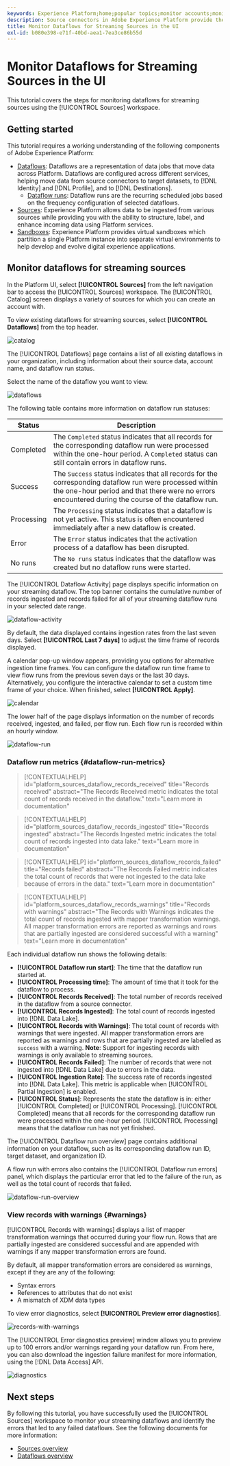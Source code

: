 ```yaml
---
keywords: Experience Platform;home;popular topics;monitor accounts;monitor dataflows;dataflows
description: Source connectors in Adobe Experience Platform provide the ability to ingest externally sourced data on a scheduled basis. This tutorial provides steps for monitoring streaming dataflows from the Sources workspace.
title: Monitor Dataflows for Streaming Sources in the UI
exl-id: b080e398-e71f-40bd-aea1-7ea3ce86b55d
---
```

# Monitor Dataflows for Streaming Sources in the UI

This tutorial covers the steps for monitoring dataflows for streaming sources using the [!UICONTROL Sources] workspace.

## Getting started

This tutorial requires a working understanding of the following components of Adobe Experience Platform:

* [Dataflows](../../../dataflows/home.md): Dataflows are a representation of data jobs that move data across Platform. Dataflows are configured across different services, helping move data from source connectors to target datasets, to [!DNL Identity] and [!DNL Profile], and to [!DNL Destinations].
  * [Dataflow runs](../../notifications.md): Dataflow runs are the recurring scheduled jobs based on the frequency configuration of selected dataflows.
* [Sources](../../home.md): Experience Platform allows data to be ingested from various sources while providing you with the ability to structure, label, and enhance incoming data using Platform services.
* [Sandboxes](../../../sandboxes/home.md): Experience Platform provides virtual sandboxes which partition a single Platform instance into separate virtual environments to help develop and evolve digital experience applications.

## Monitor dataflows for streaming sources

In the Platform UI, select **[!UICONTROL Sources]** from the left navigation bar to access the [!UICONTROL Sources] workspace. The [!UICONTROL Catalog] screen displays a variety of sources for which you can create an account with.

To view existing dataflows for streaming sources, select **[!UICONTROL Dataflows]** from the top header.

![catalog](../../images/tutorials/monitor-streaming/catalog.png)

The [!UICONTROL Dataflows] page contains a list of all existing dataflows in your organization, including information about their source data, account name, and dataflow run status.

Select the name of the dataflow you want to view.

![dataflows](../../images/tutorials/monitor-streaming/dataflows.png)

The following table contains more information on dataflow run statuses:

| Status | Description |
| ------ | ----------- |
| Completed | The `Completed` status indicates that all records for the corresponding dataflow run were processed within the one-hour period. A `Completed` status can still contain errors in dataflow runs. |
| Success | The `Success` status indicates that all records for the corresponding dataflow run were processed within the one-hour period and that there were no errors encountered during the course of the dataflow run. |
| Processing | The `Processing` status indicates that a dataflow is not yet active. This status is often encountered immediately after a new dataflow is created. |
| Error | The `Error` status indicates that the activation process of a dataflow has been disrupted. |
| No runs | The `No runs` status indicates that the dataflow was created but no dataflow runs were started. |

The [!UICONTROL Dataflow Activity] page displays specific information on your streaming dataflow. The top banner contains the cumulative number of records ingested and records failed for all of your streaming dataflow runs in your selected date range.

![dataflow-activity](../../images/tutorials/monitor-streaming/dataflow-activity.png)

By default, the data displayed contains ingestion rates from the last seven days. Select **[!UICONTROL Last 7 days]** to adjust the time frame of records displayed.

A calendar pop-up window appears, providing you options for alternative ingestion time frames. You can configure the dataflow run time frame to view flow runs from the previous seven days or the last 30 days. Alternatively, you configure the interactive calendar to set a custom time frame of your choice. When finished, select **[!UICONTROL Apply]**.

![calendar](../../images/tutorials/monitor-streaming/calendar.png)

The lower half of the page displays information on the number of records received, ingested, and failed, per flow run. Each flow run is recorded within an hourly window.

![dataflow-run](../../images/tutorials/monitor-streaming/dataflow-run.png)

### Dataflow run metrics {#dataflow-run-metrics}

>[!CONTEXTUALHELP]
>id="platform_sources_dataflow_records_received"
>title="Records received"
>abstract="The Records Received metric indicates the total count of records received in the dataflow."
>text="Learn more in documentation"

>[!CONTEXTUALHELP]
>id="platform_sources_dataflow_records_ingested"
>title="Records ingested"
>abstract="The Records Ingested metric indicates the total count of records ingested into data lake."
>text="Learn more in documentation"

>[!CONTEXTUALHELP]
>id="platform_sources_dataflow_records_failed"
>title="Records failed"
>abstract="The Records Failed metric indicates the total count of records that were not ingested to the data lake because of  errors in the data."
>text="Learn more in documentation"

>[!CONTEXTUALHELP]
>id="platform_sources_dataflow_records_warnings"
>title="Records with warnings"
>abstract="The Records with Warnings indicates the total count of records ingested with mapper transformation warnings. All mapper transformation errors are reported as warnings and rows that are partially ingested are considered successful with a warning"
>text="Learn more in documentation"

Each individual dataflow run shows the following details:

* **[!UICONTROL Dataflow run start]**: The time that the dataflow run started at.
* **[!UICONTROL Processing time]**: The amount of time that it took for the dataflow to process.
* **[!UICONTROL Records Received]**: The total number of records received in the dataflow from a source connector.
* **[!UICONTROL Records Ingested]**: The total count of records ingested into [!DNL Data Lake].
* **[!UICONTROL Records with Warnings]**: The total count of records with warnings that were ingested. All mapper transformation errors are reported as warnings and rows that are partially ingested are labelled as `success` with a warning. **Note**: Support for ingesting records with warnings is only available to streaming sources.
* **[!UICONTROL Records Failed]**: The number of records that were not ingested into [!DNL Data Lake] due to errors in the data.
* **[!UICONTROL Ingestion Rate]**: The success rate of records ingested into [!DNL Data Lake]. This metric is applicable when [!UICONTROL Partial Ingestion] is enabled.
* **[!UICONTROL Status]**: Represents the state the dataflow is in: either [!UICONTROL Completed] or [!UICONTROL Processing]. [!UICONTROL Completed] means that all records for the corresponding dataflow run were processed within the one-hour period. [!UICONTROL Processing] means that the dataflow run has not yet finished.

The [!UICONTROL Dataflow run overview] page contains additional information on your dataflow, such as its corresponding dataflow run ID, target dataset, and organization ID.

A flow run with errors also contains the [!UICONTROL Dataflow run errors] panel, which displays the particular error that led to the failure of the run, as well as the total count of records that failed.

![dataflow-run-overview](../../images/tutorials/monitor-streaming/dataflow-run-overview.png)

### View records with warnings {#warnings}

[!UICONTROL Records with warnings] displays a list of mapper transformation warnings that occurred during your flow run. Rows that are partially ingested are considered successful and are appended with warnings if any mapper transformation errors are found. 

By default, all mapper transformation errors are considered as warnings, except if they are any of the following:

* Syntax errors
* References to attributes that do not exist
* A mismatch of XDM data types

To view error diagnostics, select **[!UICONTROL Preview error diagnostics]**.

![records-with-warnings](../../images/tutorials/monitor-streaming/records-with-warnings.png)

The [!UICONTROL Error diagnostics preview] window allows you to preview up to 100 errors and/or warnings regarding your dataflow run. From here, you can also download the ingestion failure manifest for more information, using the [!DNL Data Access] API.

![diagnostics](../../images/tutorials/monitor-streaming/diagnostics.png)

## Next steps

By following this tutorial, you have successfully used the [!UICONTROL Sources] workspace to monitor your streaming dataflows and identify the errors that led to any failed dataflows. See the following documents for more information:

* [Sources overview](../../home.md)
* [Dataflows overview](../../../dataflows/home.md)
